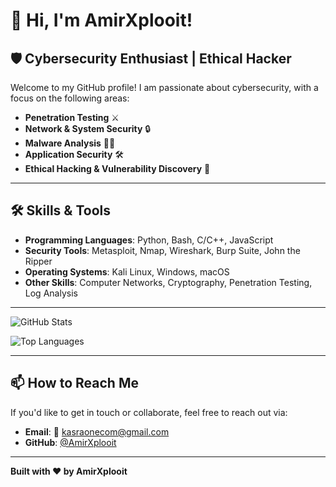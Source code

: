 # 👋 Hi, I'm AmirXplooit!

## 🛡️ Cybersecurity Enthusiast | Ethical Hacker

Welcome to my GitHub profile! I am passionate about cybersecurity, with a focus on the following areas:

- **Penetration Testing** ⚔️
- **Network & System Security** 🔒
- **Malware Analysis** 🕵️‍♂️
- **Application Security** 🛠️
- **Ethical Hacking & Vulnerability Discovery** 🐛

---

## 🛠️ Skills & Tools

- **Programming Languages**: Python, Bash, C/C++, JavaScript
- **Security Tools**: Metasploit, Nmap, Wireshark, Burp Suite, John the Ripper
- **Operating Systems**: Kali Linux, Windows, macOS
- **Other Skills**: Computer Networks, Cryptography, Penetration Testing, Log Analysis

---

![GitHub Stats](https://github-readme-stats.vercel.app/api?username=AmirXplooit&show_icons=true&theme=dark&hide_border=true&include_all_commits=true)

![Top Languages](https://github-readme-stats.vercel.app/api/top-langs/?username=AmirXplooit&layout=compact&theme=dark&hide_border=true&langs_count=6)

---

## 📫 How to Reach Me

If you'd like to get in touch or collaborate, feel free to reach out via:

- **Email**: 📧 [kasraonecom@gmail.com](mailto:kasraonecom@gmail.com)
- **GitHub**: [@AmirXplooit](https://github.com/AmirXplooit)

---

**Built with ❤️ by AmirXplooit**
